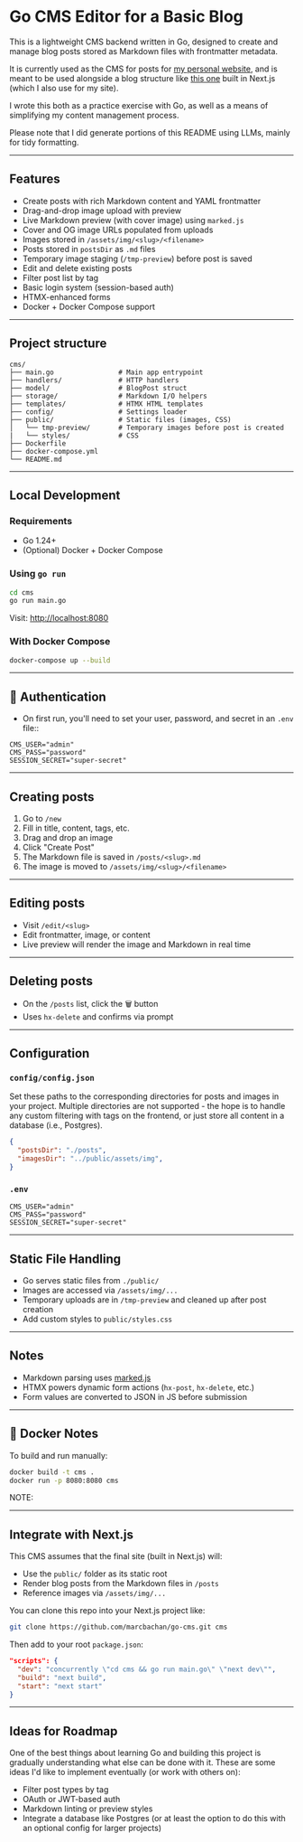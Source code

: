 # Go CMS Editor for a Basic Blog

This is a lightweight CMS backend written in Go, designed to create and manage blog posts stored as Markdown files with frontmatter metadata. 

It is currently used as the CMS for posts for [my personal website](https://marcbachan.com), and is meant to be used alongside a blog structure like [this one](https://vercel.com/templates/blog/blog-starter-kit) built in Next.js (which I also use for my site).

I wrote this both as a practice exercise with Go, as well as a means of simplifying my content management process. 

Please note that I did generate portions of this README using LLMs, mainly for tidy formatting.

---

## Features

- Create posts with rich Markdown content and YAML frontmatter
- Drag-and-drop image upload with preview
- Live Markdown preview (with cover image) using `marked.js`
- Cover and OG image URLs populated from uploads
- Images stored in `/assets/img/<slug>/<filename>`
- Posts stored in `postsDir` as `.md` files
- Temporary image staging (`/tmp-preview`) before post is saved
- Edit and delete existing posts
- Filter post list by tag
- Basic login system (session-based auth)
- HTMX-enhanced forms
- Docker + Docker Compose support

---

## Project structure

```
cms/
├── main.go                # Main app entrypoint
├── handlers/              # HTTP handlers
├── model/                 # BlogPost struct
├── storage/               # Markdown I/O helpers
├── templates/             # HTMX HTML templates
├── config/                # Settings loader
├── public/                # Static files (images, CSS)
│   └── tmp-preview/       # Temporary images before post is created
|   └── styles/            # CSS
├── Dockerfile
├── docker-compose.yml
└── README.md

````

---

## Local Development

### Requirements

- Go 1.24+
- (Optional) Docker + Docker Compose

### Using `go run`

```bash
cd cms
go run main.go
````

Visit: [http://localhost:8080](http://localhost:8080)

### With Docker Compose

```bash
docker-compose up --build
```

---

## 🔐 Authentication

* On first run, you'll need to set your user, password, and secret in  an `.env` file::

```
CMS_USER="admin"
CMS_PASS="password"
SESSION_SECRET="super-secret"
```

---

## Creating posts

1. Go to `/new`
2. Fill in title, content, tags, etc.
3. Drag and drop an image
4. Click "Create Post"
5. The Markdown file is saved in `/posts/<slug>.md`
6. The image is moved to `/assets/img/<slug>/<filename>`

---

## Editing posts

* Visit `/edit/<slug>`
* Edit frontmatter, image, or content
* Live preview will render the image and Markdown in real time

---

## Deleting posts

* On the `/posts` list, click the 🗑 button
* Uses `hx-delete` and confirms via prompt

---

## Configuration 

### `config/config.json`

Set these paths to the corresponding directories for posts and images in your project. Multiple directories are not supported - the hope is to handle any custom filtering with tags on the frontend, or just store all content in a database (i.e., Postgres).

```json
{
  "postsDir": "./posts",
  "imagesDir": "../public/assets/img",
}
```

### `.env`

```
CMS_USER="admin"
CMS_PASS="password"
SESSION_SECRET="super-secret"
```


---

## Static File Handling

* Go serves static files from `./public/`
* Images are accessed via `/assets/img/...`
* Temporary uploads are in `/tmp-preview` and cleaned up after post creation
* Add custom styles to `public/styles.css`

---

## Notes

* Markdown parsing uses [marked.js](https://marked.js.org/)
* HTMX powers dynamic form actions (`hx-post`, `hx-delete`, etc.)
* Form values are converted to JSON in JS before submission

---

## 🐳 Docker Notes

To build and run manually:

```bash
docker build -t cms .
docker run -p 8080:8080 cms
```
NOTE: 

---

## Integrate with Next.js

This CMS assumes that the final site (built in Next.js) will:

* Use the `public/` folder as its static root
* Render blog posts from the Markdown files in `/posts`
* Reference images via `/assets/img/...`

You can clone this repo into your Next.js project like:

```bash
git clone https://github.com/marcbachan/go-cms.git cms
```

Then add to your root `package.json`:

```json
"scripts": {
  "dev": "concurrently \"cd cms && go run main.go\" \"next dev\"",
  "build": "next build",
  "start": "next start"
}
```

---

## Ideas for Roadmap

One of the best things about learning Go and building this project is gradually understanding what else can be done with it. These are some ideas I'd like to implement eventually (or work with others on):

* Filter post types by tag
* OAuth or JWT-based auth
* Markdown linting or preview styles
* Integrate a database like Postgres (or at least the option to do this with an optional config for larger projects)
